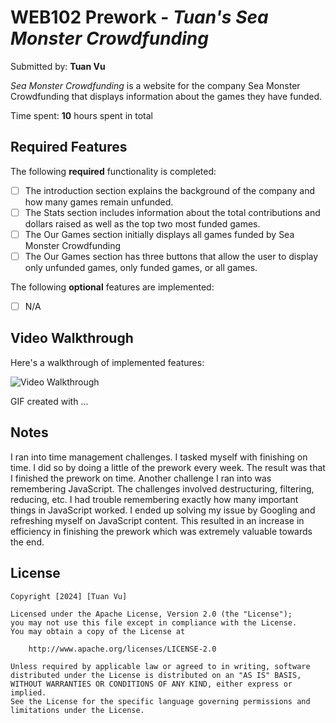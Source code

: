 # WEB102 Prework - _Tuan's Sea Monster Crowdfunding_

Submitted by: **Tuan Vu**

_Sea Monster Crowdfunding_ is a website for the company Sea Monster Crowdfunding that displays information about the games they have funded.

Time spent: **10** hours spent in total

## Required Features

The following **required** functionality is completed:

- [ ] The introduction section explains the background of the company and how many games remain unfunded.
- [ ] The Stats section includes information about the total contributions and dollars raised as well as the top two most funded games.
- [ ] The Our Games section initially displays all games funded by Sea Monster Crowdfunding
- [ ] The Our Games section has three buttons that allow the user to display only unfunded games, only funded games, or all games.

The following **optional** features are implemented:

- [ ] N/A

## Video Walkthrough

Here's a walkthrough of implemented features:

<img src='https://imgur.com/a/web-demo-YbDpu3y' title='Video Walkthrough' width='' alt='Video Walkthrough' />

<!-- Replace this with whatever GIF tool you used! -->

GIF created with ...

<!-- Recommended tools:
[Kap](https://getkap.co/) for macOS
[ScreenToGif](https://www.screentogif.com/) for Windows
[peek](https://github.com/phw/peek) for Linux. -->

## Notes

I ran into time management challenges. I tasked myself with finishing on time. I did so by doing a little of the prework every week. The result was that I finished the prework on time. Another challenge I ran into was remembering JavaScript. The challenges involved destructuring, filtering, reducing, etc. I had trouble remembering exactly how many important things in JavaScript worked. I ended up solving my issue by Googling and refreshing myself on JavaScript content. This resulted in an increase in efficiency in finishing the prework which was extremely valuable towards the end.

## License

    Copyright [2024] [Tuan Vu]

    Licensed under the Apache License, Version 2.0 (the "License");
    you may not use this file except in compliance with the License.
    You may obtain a copy of the License at

        http://www.apache.org/licenses/LICENSE-2.0

    Unless required by applicable law or agreed to in writing, software
    distributed under the License is distributed on an "AS IS" BASIS,
    WITHOUT WARRANTIES OR CONDITIONS OF ANY KIND, either express or implied.
    See the License for the specific language governing permissions and
    limitations under the License.
